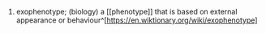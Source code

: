 1. exophenotype; (biology) a [[phenotype]] that is based on external appearance or behaviour^[https://en.wiktionary.org/wiki/exophenotype]